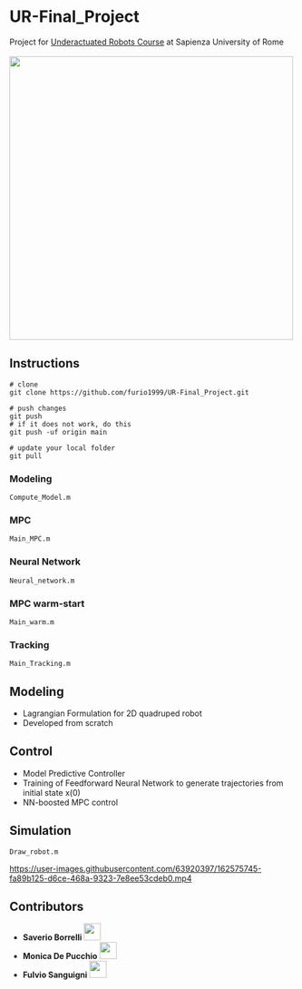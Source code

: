 # UR-Final_Project

Project for [Underactuated Robots Course](http://www.diag.uniroma1.it/~oriolo/ur/) at Sapienza University of Rome\
\
<a href="https://www.dis.uniroma1.it/"><img src="http://www.dis.uniroma1.it/sites/default/files/marchio%20logo%20eng%20jpg.jpg" width="500"></a>

## Instructions
```
# clone
git clone https://github.com/furio1999/UR-Final_Project.git
```

```
# push changes
git push
# if it does not work, do this
git push -uf origin main
```

```
# update your local folder
git pull
```

### Modeling
```
Compute_Model.m
```
### MPC
```
Main_MPC.m
```
### Neural Network
```
Neural_network.m
```
### MPC warm-start
```
Main_warm.m
```
### Tracking
```
Main_Tracking.m
```


## Modeling
- Lagrangian Formulation for 2D quadruped robot
- Developed from scratch

## Control
- Model Predictive Controller
- Training of Feedforward Neural Network to generate trajectories from initial state x(0)
- NN-boosted MPC control

## Simulation
```
Draw_robot.m
```

https://user-images.githubusercontent.com/63920397/162575745-fa89b125-d6ce-468a-9323-7e8ee53cdeb0.mp4



## Contributors
- **Saverio Borrelli** <a href="https://www.linkedin.com/in/saverioborrelli/"><img src="https://www.tecnomagazine.it/tech/wp-content/uploads/2013/05/linkedin-aggiungere-immagini.png" width="30"></a>
- **Monica De Pucchio** <a href="https://www.linkedin.com/in/monica-de-pucchio/"><img src="https://www.tecnomagazine.it/tech/wp-content/uploads/2013/05/linkedin-aggiungere-immagini.png" width="30"></a>
- **Fulvio Sanguigni** <a href="https://www.linkedin.com/in/furio19/"><img src="https://www.tecnomagazine.it/tech/wp-content/uploads/2013/05/linkedin-aggiungere-immagini.png" width="30"></a>
